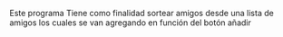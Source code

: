 Este programa Tiene como finalidad sortear amigos desde una lista de amigos los cuales se van agregando en función del botón añadir


